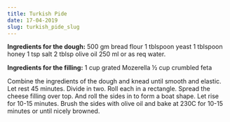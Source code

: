 ```yaml
---
title: Turkish Pide
date: 17-04-2019
slug: turkish_pide_slug
---
```


**Ingredients for the dough:**
500 gm bread flour
1 tblspoon yeast
1 tblspoon honey
1 tsp salt
2 tblsp olive oil
250 ml or as req water.

**Ingredients for the filling:**
1 cup grated Mozerella
½ cup crumbled feta

Combine the ingredients of the dough and knead until smooth and elastic.
Let rest 45 minutes. Divide in two. Roll each in a rectangle.
Spread the cheese filling over top. And roll the sides in to form a boat shape.
Let rise for 10-15 minutes. Brush the sides with olive oil and bake at 230C for 10-15 minutes or until nicely browned.
